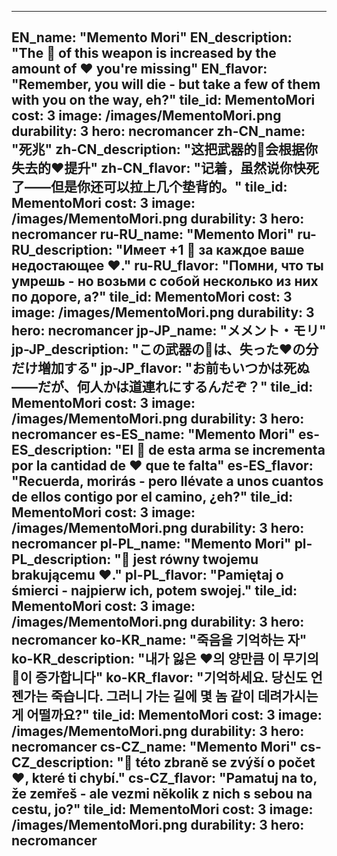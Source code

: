 ---

EN_name: "Memento Mori"
EN_description: "The 🔸 of this weapon is increased by the amount of ❤️ you're missing"
EN_flavor: "Remember, you will die - but take a few of them with you on the way, eh?"
tile_id: MementoMori
cost: 3
image: /images/MementoMori.png
durability: 3
hero: necromancer
zh-CN_name: "死兆"
zh-CN_description: "这把武器的🔸会根据你失去的❤️提升"
zh-CN_flavor: "记着，虽然说你快死了——但是你还可以拉上几个垫背的。"
tile_id: MementoMori
cost: 3
image: /images/MementoMori.png
durability: 3
hero: necromancer
ru-RU_name: "Memento Mori"
ru-RU_description: "Имеет +1 🔸 за каждое ваше недостающее ❤️."
ru-RU_flavor: "Помни, что ты умрешь - но возьми с собой несколько из них по дороге, а?"
tile_id: MementoMori
cost: 3
image: /images/MementoMori.png
durability: 3
hero: necromancer
jp-JP_name: "メメント・モリ"
jp-JP_description: "この武器の🔸は、失った❤️の分だけ増加する"
jp-JP_flavor: "お前もいつかは死ぬ――だが、何人かは道連れにするんだぞ？"
tile_id: MementoMori
cost: 3
image: /images/MementoMori.png
durability: 3
hero: necromancer
es-ES_name: "Memento Mori"
es-ES_description: "El 🔸 de esta arma se incrementa por la cantidad de ❤️ que te falta"
es-ES_flavor: "Recuerda, morirás - pero llévate a unos cuantos de ellos contigo  por el camino, ¿eh?"
tile_id: MementoMori
cost: 3
image: /images/MementoMori.png
durability: 3
hero: necromancer
pl-PL_name: "Memento Mori"
pl-PL_description: "🔸 jest równy twojemu brakującemu ❤️."
pl-PL_flavor: "Pamiętaj o śmierci - najpierw ich, potem swojej."
tile_id: MementoMori
cost: 3
image: /images/MementoMori.png
durability: 3
hero: necromancer
ko-KR_name: "죽음을 기억하는 자"
ko-KR_description: "내가 잃은 ❤️의 양만큼 이 무기의 🔸이 증가합니다"
ko-KR_flavor: "기억하세요. 당신도 언젠가는 죽습니다. 그러니 가는 길에 몇 놈 같이 데려가시는게 어떨까요?"
tile_id: MementoMori
cost: 3
image: /images/MementoMori.png
durability: 3
hero: necromancer
cs-CZ_name: "Memento Mori"
cs-CZ_description: "🔸 této zbraně se zvýší o počet ❤️, které ti chybí."
cs-CZ_flavor: "Pamatuj na to, že zemřeš - ale vezmi několik z nich s sebou na cestu, jo?"
tile_id: MementoMori
cost: 3
image: /images/MementoMori.png
durability: 3
hero: necromancer
---